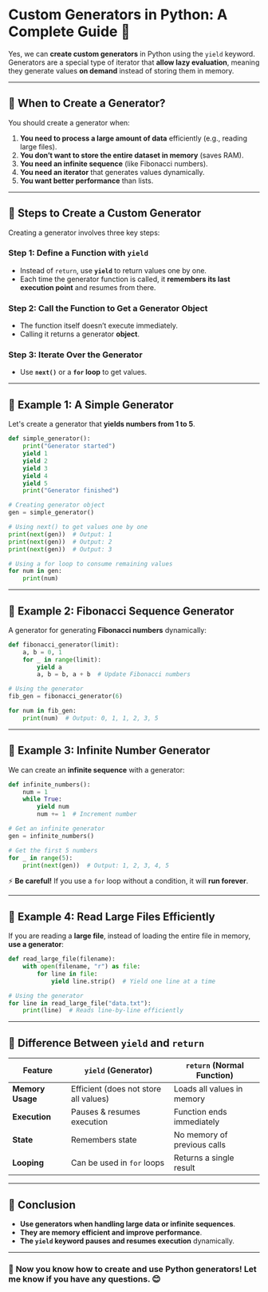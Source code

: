 # Custom Generators in Python: A Complete Guide 🚀

Yes, we can **create custom generators** in Python using the `yield` keyword. Generators are a special type of iterator that **allow lazy evaluation**, meaning they generate values **on demand** instead of storing them in memory.

---

## 🔹 When to Create a Generator?
You should create a generator when:
1. **You need to process a large amount of data** efficiently (e.g., reading large files).
2. **You don’t want to store the entire dataset in memory** (saves RAM).
3. **You need an infinite sequence** (like Fibonacci numbers).
4. **You need an iterator** that generates values dynamically.
5. **You want better performance** than lists.

---

## 🔹 Steps to Create a Custom Generator
Creating a generator involves three key steps:

### **Step 1: Define a Function with `yield`**
- Instead of `return`, use **`yield`** to return values one by one.
- Each time the generator function is called, it **remembers its last execution point** and resumes from there.

### **Step 2: Call the Function to Get a Generator Object**
- The function itself doesn’t execute immediately.
- Calling it returns a generator **object**.

### **Step 3: Iterate Over the Generator**
- Use **`next()`** or a **`for` loop** to get values.

---

## 🔹 Example 1: A Simple Generator
Let's create a generator that **yields numbers from 1 to 5**.

```python
def simple_generator():
    print("Generator started")
    yield 1
    yield 2
    yield 3
    yield 4
    yield 5
    print("Generator finished")

# Creating generator object
gen = simple_generator()

# Using next() to get values one by one
print(next(gen))  # Output: 1
print(next(gen))  # Output: 2
print(next(gen))  # Output: 3

# Using a for loop to consume remaining values
for num in gen:
    print(num)
```

---

## 🔹 Example 2: Fibonacci Sequence Generator
A generator for generating **Fibonacci numbers** dynamically:

```python
def fibonacci_generator(limit):
    a, b = 0, 1
    for _ in range(limit):
        yield a
        a, b = b, a + b  # Update Fibonacci numbers

# Using the generator
fib_gen = fibonacci_generator(6)

for num in fib_gen:
    print(num)  # Output: 0, 1, 1, 2, 3, 5
```

---

## 🔹 Example 3: Infinite Number Generator
We can create an **infinite sequence** with a generator:

```python
def infinite_numbers():
    num = 1
    while True:
        yield num
        num += 1  # Increment number

# Get an infinite generator
gen = infinite_numbers()

# Get the first 5 numbers
for _ in range(5):
    print(next(gen))  # Output: 1, 2, 3, 4, 5
```
⚡ **Be careful!** If you use a `for` loop without a condition, it will **run forever**.

---

## 🔹 Example 4: Read Large Files Efficiently
If you are reading a **large file**, instead of loading the entire file in memory, **use a generator**:

```python
def read_large_file(filename):
    with open(filename, "r") as file:
        for line in file:
            yield line.strip()  # Yield one line at a time

# Using the generator
for line in read_large_file("data.txt"):
    print(line)  # Reads line-by-line efficiently
```

---

## 🔹 Difference Between `yield` and `return`
| Feature | `yield` (Generator) | `return` (Normal Function) |
|---------|----------------------|----------------------------|
| **Memory Usage** | Efficient (does not store all values) | Loads all values in memory |
| **Execution** | Pauses & resumes execution | Function ends immediately |
| **State** | Remembers state | No memory of previous calls |
| **Looping** | Can be used in `for` loops | Returns a single result |

---

## 🔹 Conclusion
- **Use generators when handling large data or infinite sequences**.
- **They are memory efficient and improve performance**.
- **The `yield` keyword pauses and resumes execution** dynamically.

---

### 🚀 **Now you know how to create and use Python generators!** Let me know if you have any questions. 😊
